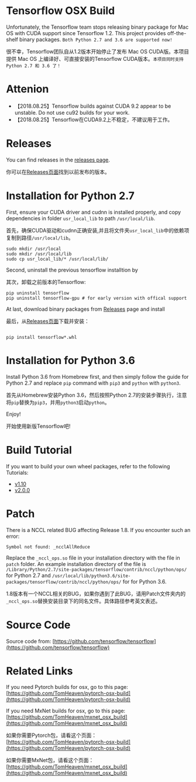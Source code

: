 # Tensorflow OSX Build

Unfortunately, the Tensorflow team stops releasing binary package for Mac OS with CUDA support since Tensorflow 1.2. This project provides off-the-shelf binary packages. ``Both Python 2.7 and 3.6 are supported now!``

很不幸，Tensorflow团队自从1.2版本开始停止了发布 Mac OS CUDA版。本项目提供 Mac OS 上编译好、可直接安装的Tensorflow CUDA版本。``本项目同时支持Python 2.7 和 3.6 了！``

# Attenion
+ 【2018.08.25】Tensorflow builds against CUDA 9.2 appear to be unstable. Do not use cu92 builds for your work. 
+ 【2018.08.25】Tensorflow在CUDA9.2上不稳定，不建议用于工作。


# Releases

You can find releases in the [releases page](https://github.com/TomHeaven/tensorflow-osx-build/releases).

你可以在[Releases页面](https://github.com/TomHeaven/tensorflow-osx-build/releases)找到以前发布的版本。


# Installation for Python 2.7

First, ensure your CUDA driver and cudnn is installed properly, and copy dependencies in folder `usr_local_lib` to path `/usr/local/lib`.

首先，确保CUDA驱动和cudnn正确安装,并且将文件夹`usr_local_lib`中的依赖项复制到路径`/usr/local/lib`。

```
sudo mkdir /usr/local
sudo mkdir /usr/local/lib
sudo cp usr_local_lib/* /usr/local/lib/
```

Second, uninstall the previous tensorflow installtion by

其次，卸载之前版本的Tensorflow:

```
pip uninstall tensorflow
pip uninstall tensorflow-gpu # for early version with offical support
```

At last, download binary packages from [Releases](https://github.com/TomHeaven/tensorflow-osx-build/releases) page and install

最后，从[Releases页面](https://github.com/TomHeaven/tensorflow-osx-build/releases)下载并安装：

```

pip install tensorflow*.whl
```

# Installation for Python 3.6

Install Python 3.6 from Homebrew first, and then simply follow the guide for Python 2.7 and replace `pip` command with `pip3` and `python` with `python3`.

首先从Homebrew安装Python 3.6，然后按照Python 2.7的安装步骤执行，注意将`pip`替换为`pip3`，并用`python3`启动`python`。



Enjoy!

开始使用新版Tensorflow吧!

# Build Tutorial
If you want to build your own wheel packages, refer to the following Tutorials:

+ [v1.10](https://github.com/TomHeaven/tensorflow-osx-build/blob/master/build_tutorial_1.10.md)
+ [v2.0.0](https://github.com/TomHeaven/tensorflow-osx-build/blob/master/build_tutorial_2.0.0.md)

# Patch
There is a NCCL related BUG affecting Release 1.8. If you encounter such an error:

```
Symbol not found: _ncclAllReduce
```

Replace the `_nccl_ops.so` file in your installation directory with the file in `patch` folder. An example installation directory of the file is `/Library/Python/2.7/site-packages/tensorflow/contrib/nccl/python/ops/` for Python 2.7  and `/usr/local/lib/python3.6/site-packages/tensorflow/contrib/nccl/python/ops/` for for Python 3.6.


1.8版本有一个NCCL相关的BUG，如果你遇到了此BUG，请用Patch文件夹内的`_nccl_ops.so`替换安装目录下的同名文件。具体路径参考英文表述。


# Source Code

Source code from: [https://github.com/tensorflow/tensorflow](https://github.com/tensorflow/tensorflow)

# Related Links

If you need Pytorch builds for osx, go to this page: [https://github.com/TomHeaven/pytorch-osx-build](https://github.com/TomHeaven/pytorch-osx-build)

If you need MxNet builds for osx, go to this page: [https://github.com/TomHeaven/mxnet_osx_build](https://github.com/TomHeaven/mxnet_osx_build)

如果你需要Pytorch包，请看这个页面：[https://github.com/TomHeaven/pytorch-osx-build](https://github.com/TomHeaven/pytorch-osx-build)

如果你需要MxNet包，请看这个页面：[https://github.com/TomHeaven/mxnet_osx_build](https://github.com/TomHeaven/mxnet_osx_build)